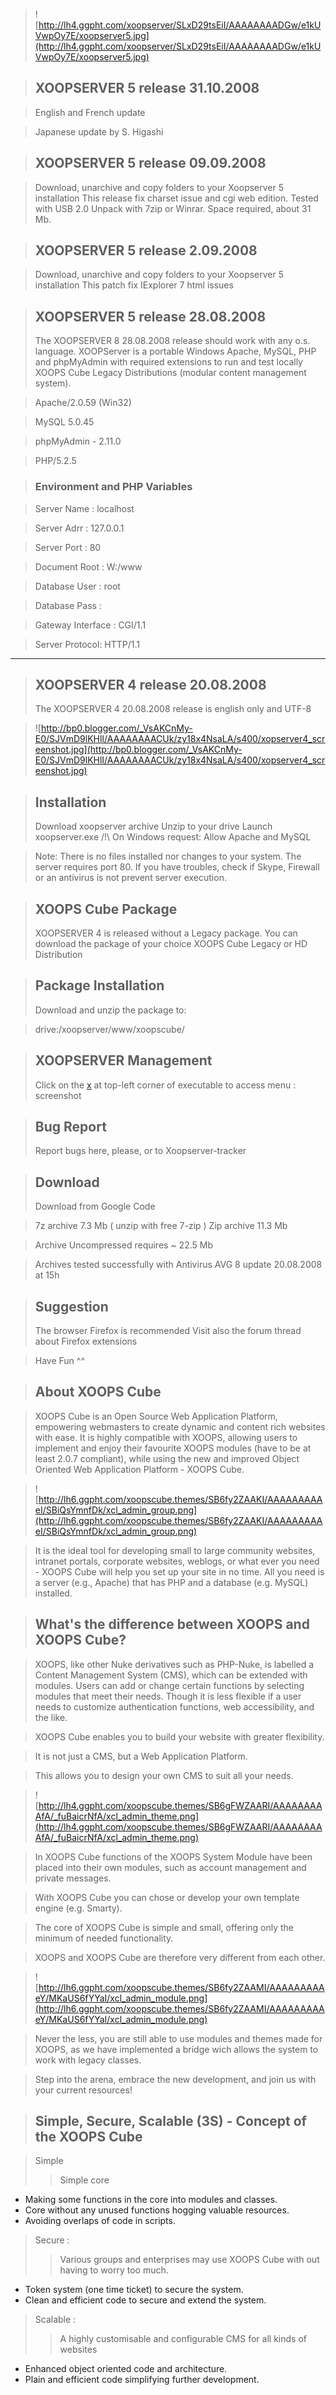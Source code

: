 > ![http://lh4.ggpht.com/xoopserver/SLxD29tsEiI/AAAAAAAADGw/e1kUVwpOy7E/xoopserver5.jpg](http://lh4.ggpht.com/xoopserver/SLxD29tsEiI/AAAAAAAADGw/e1kUVwpOy7E/xoopserver5.jpg)


> ## XOOPSERVER 5 release 31.10.2008 ##

> English and French update

> Japanese update by S. Higashi


> ## XOOPSERVER 5 release 09.09.2008 ##

> Download, unarchive and copy folders to your Xoopserver 5 installation
> This release fix charset issue and cgi web edition.
> Tested with USB 2.0
> Unpack with 7zip or Winrar. Space required, about 31 Mb.


> ## XOOPSERVER 5 release 2.09.2008 ##

> Download, unarchive and copy folders to your Xoopserver 5 installation
> This patch fix IExplorer 7 html issues


> ## XOOPSERVER 5 release 28.08.2008 ##
> The XOOPSERVER 8 28.08.2008 release should work with any o.s. language.
> XOOPServer is a portable Windows Apache, MySQL, PHP and phpMyAdmin with required extensions to run and test locally XOOPS Cube Legacy Distributions (modular content management system).

> Apache/2.0.59 (Win32)

> MySQL 5.0.45

> phpMyAdmin - 2.11.0

> PHP/5.2.5



> ### Environment and PHP Variables ###

> Server Name : localhost

> Server Adrr : 127.0.0.1

> Server Port : 80

> Document Root : W:/www

> Database User : root

> Database Pass :

> Gateway Interface : CGI/1.1

> Server Protocol: HTTP/1.1




---


> ## XOOPSERVER 4 release 20.08.2008 ##
> The XOOPSERVER 4 20.08.2008 release is english only and UTF-8

> ![http://bp0.blogger.com/_VsAKCnMy-E0/SJVmD9lKHlI/AAAAAAAACUk/zy18x4NsaLA/s400/xopserver4_screenshot.jpg](http://bp0.blogger.com/_VsAKCnMy-E0/SJVmD9lKHlI/AAAAAAAACUk/zy18x4NsaLA/s400/xopserver4_screenshot.jpg)



> ## Installation ##
> Download xoopserver archive
> Unzip to your drive
> Launch xoopserver.exe
> /!\ On Windows request:
> Allow Apache and MySQL

> Note:
> There is no files installed nor changes to your system.
> The server requires port 80.
> If you have troubles, check if Skype, Firewall or
> an antivirus is not prevent server execution.

> ## XOOPS Cube Package ##
> XOOPSERVER 4 is released without a Legacy package.
> You can download the package of your choice
> XOOPS Cube Legacy or HD Distribution

> ## Package Installation ##
> Download and unzip the package to:

> drive:/xoopserver/www/xoopscube/

> ## XOOPSERVER Management ##
> Click on the [x](x.md) at top-left corner
> of executable to access menu : screenshot

> ## Bug Report ##
> Report bugs here, please, or to Xoopserver-tracker

> ## Download ##
> Download from Google Code

> 7z archive 7.3 Mb ( unzip with free 7-zip )
> Zip archive 11.3 Mb

> Archive Uncompressed requires ~ 22.5 Mb

> Archives tested successfully with
> Antivirus AVG 8 update 20.08.2008 at 15h

> ## Suggestion ##
> The browser Firefox is recommended
> Visit also the forum thread about Firefox extensions


> Have Fun ^^


> ## About XOOPS Cube ##

> XOOPS Cube is an Open Source Web Application Platform, empowering webmasters to create dynamic and content rich websites with ease. It is highly compatible with XOOPS, allowing users to implement and enjoy their favourite XOOPS modules (have to be at least 2.0.7 compliant), while using the new and improved Object Oriented Web Application Platform - XOOPS Cube.


> ![http://lh6.ggpht.com/xoopscube.themes/SB6fy2ZAAKI/AAAAAAAAAeI/SBiQsYmnfDk/xcl_admin_group.png](http://lh6.ggpht.com/xoopscube.themes/SB6fy2ZAAKI/AAAAAAAAAeI/SBiQsYmnfDk/xcl_admin_group.png)


> It is the ideal tool for developing small to large community websites, intranet portals, corporate websites, weblogs, or what ever you need - XOOPS Cube will help you set up your site in no time. All you need is a server (e.g., Apache) that has PHP and a database (e.g. MySQL) installed.


> ## What's the difference between XOOPS and XOOPS Cube? ##

> XOOPS, like other Nuke derivatives such as PHP-Nuke, is labelled a Content Management System (CMS), which can be extended with modules. Users can add or change certain functions by selecting modules that meet their needs. Though it is less flexible if a user needs to customize authentication functions, web accessibility, and the like.

> XOOPS Cube enables you to build your website with greater flexibility.

> It is not just a CMS, but a Web Application Platform.

> This allows you to design your own CMS to suit all your needs.



> ![http://lh4.ggpht.com/xoopscube.themes/SB6gFWZAARI/AAAAAAAAAfA/_fuBaicrNfA/xcl_admin_theme.png](http://lh4.ggpht.com/xoopscube.themes/SB6gFWZAARI/AAAAAAAAAfA/_fuBaicrNfA/xcl_admin_theme.png)





> In XOOPS Cube functions of the XOOPS System Module have been placed into their own modules, such as account management and private messages.

> With XOOPS Cube you can chose or develop your own template engine (e.g. Smarty).

> The core of XOOPS Cube is simple and small, offering only the minimum of needed functionality.

> XOOPS and XOOPS Cube are therefore very different from each other.



> ![http://lh6.ggpht.com/xoopscube.themes/SB6fy2ZAAMI/AAAAAAAAAeY/MKaUS6fYYaI/xcl_admin_module.png](http://lh6.ggpht.com/xoopscube.themes/SB6fy2ZAAMI/AAAAAAAAAeY/MKaUS6fYYaI/xcl_admin_module.png)



> Never the less, you are still able to use modules and themes made for XOOPS, as we have implemented a bridge wich allows the system to work with legacy classes.

> Step into the arena, embrace the new development, and join us with your current resources!


> ## Simple, Secure, Scalable (3S) - Concept of the XOOPS Cube ##

> Simple
> > Simple core

  * Making some functions in the core into modules and classes.
  * Core without any unused functions hogging valuable resources.
  * Avoiding overlaps of code in scripts.



> Secure :
> > Various groups and enterprises may use XOOPS Cube with out having to worry too much.

  * Token system (one time ticket) to secure the system.
  * Clean and efficient code to secure and extend the system.



> Scalable :
> > A highly customisable and configurable CMS for all kinds of websites

  * Enhanced object oriented code and architecture.
  * Plain and efficient code simplifying further development.

